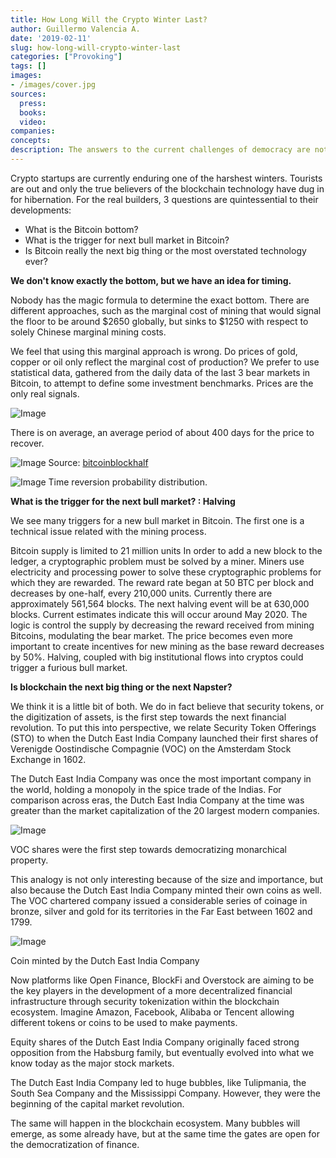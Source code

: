```yaml
---
title: How Long Will the Crypto Winter Last?
author: Guillermo Valencia A.
date: '2019-02-11'
slug: how-long-will-crypto-winter-last
categories: ["Provoking"]
tags: []
images:
- /images/cover.jpg
sources:
  press:
  books:
  video:
companies:
concepts:
description: The answers to the current challenges of democracy are not nationalism or more liberalism, but the updating of our mechanism to reach consensus.Technology will reshape the democracy of masses.
---
```


Crypto startups are currently enduring one of the harshest winters. Tourists are out and only the true believers of the blockchain technology have dug in for hibernation. For the real builders, 3 questions are quintessential to their developments:

- What is the Bitcoin bottom?
- What is the trigger for next bull market in Bitcoin?
- Is Bitcoin really the next big thing or the most overstated technology ever?

**We don't know exactly the bottom, but we have an idea for timing.**

Nobody has the magic formula to determine the exact bottom. There are different approaches, such as the marginal cost of mining that would signal the floor to be around $2650 globally, but sinks to $1250 with respect to solely Chinese marginal mining costs. 

We feel that using this marginal approach is wrong.  Do prices of gold, copper or oil only reflect the marginal cost of production? We prefer to use statistical data, gathered from the daily data of the last 3 bear markets in Bitcoin, to attempt to define some investment benchmarks. Prices are the only real signals. 

![Image](/images/bitcoin_drawdowns.png)

There is on average, an average period of about 400 days for the price to recover.

![Image](/images/bitcoin_halving.png)
Source: [bitcoinblockhalf](https://www.bitcoinblockhalf.com)

![Image](/images/bitcoin_time.png)
Time reversion probability distribution.

**What is the trigger for the next bull market? : Halving**

We see many triggers for a new bull market in Bitcoin. The first one is a technical issue related with the mining process. 

Bitcoin supply is limited to 21 million units
In order to add a new block to the ledger, a cryptographic problem must be solved by a miner. Miners use electricity and processing power to solve these cryptographic problems for which they are rewarded. The reward rate began at 50 BTC per block and decreases by one-half, every 210,000 units. 
Currently there are approximately 561,564 blocks. The next halving event will be at 630,000 blocks.  Current estimates indicate this will occur around May 2020.
The logic is control the supply by decreasing the reward received from mining Bitcoins, modulating the bear market. The price becomes even more important to create incentives for new mining as the base reward decreases by 50%.
Halving, coupled with big institutional flows into cryptos could trigger a furious bull market.

**Is blockchain the next big thing or the next Napster?**

We think it is a little bit of both. We do in fact believe that security tokens, or the digitization of assets, is the first step towards the next financial revolution. To put this into perspective, we relate Security Token Offerings (STO) to when the Dutch East India Company launched their first shares of Verenigde Oostindische Compagnie (VOC) on the Amsterdam Stock Exchange in 1602. 

The Dutch East India Company was once the most important company in the world, holding a monopoly in the spice trade of the Indias. For comparison across eras, the Dutch East India Company at the time was greater than the market capitalization of the 20 largest modern companies. 

![Image](/images/voc_shares.png)

VOC shares were the first step towards democratizing monarchical property.

This analogy is not only interesting because of the size and importance, but also because the Dutch East India Company minted their own coins as well.  The VOC chartered company issued a considerable series of coinage in bronze, silver and gold for its territories in the Far East between 1602 and 1799.

![Image](/images/voc_coins.png)

Coin minted by the Dutch East India Company

Now platforms like Open Finance, BlockFi and Overstock are aiming to be the key players in the development of a more decentralized financial infrastructure through security tokenization within the blockchain ecosystem. Imagine Amazon, Facebook, Alibaba or Tencent allowing different tokens or coins to be used to make payments. 

Equity shares of the Dutch East India Company originally faced strong opposition from the Habsburg family, but eventually evolved into what we know today as the major stock markets.

The Dutch East India Company led to huge bubbles, like Tulipmania, the South Sea Company and the Mississippi Company. However, they were the beginning of the capital market revolution.  

The same will happen in the blockchain ecosystem. Many bubbles will emerge, as some already have, but at the same time the gates are open for the democratization of finance.






